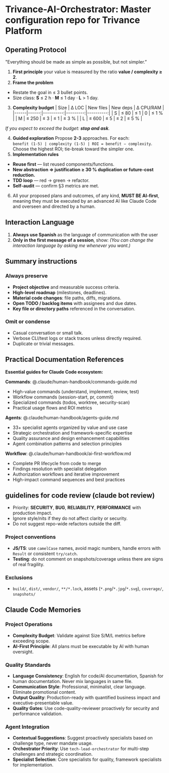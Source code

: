 # Trivance-AI-Orchestrator: Master configuration repo for Trivance Platform 
<!-- repo: trivance-ai-orchestrator | role: master_orchestrator | scope: enterprise_ecosystem -->

## Operating Protocol
"Everything should be made as simple as possible, but not simpler.”
1. **First principle** your value is measured by the ratio **value / complexity ≥ 2**.
2. **Frame the problem** 
- Restate the goal in ≤ 3 bullet points.  
- Size class: **S** ≤ 2 h · **M** ≤ 1 day · **L** > 1 day.
3. **Complexity budget**
| Size | Δ LOC | New files | New deps | Δ CPU/RAM |
|------|------:|----------:|---------:|----------:|
| S    | ≤ 80  | ≤ 1       | 0        | ≤ 1 %     |
| M    | ≤ 250 | ≤ 3       | ≤ 1      | ≤ 3 %     |
| L    | ≤ 600 | ≤ 5       | ≤ 2      | ≤ 5 %     |

*If you expect to exceed the budget: **stop and ask**.*

4. **Guided exploration**
Propose **2-3** approaches. For each:  
`benefit (1-5) | complexity (1-5) | ROI = benefit − complexity`.  
Choose the highest ROI; tie-break toward the simpler one.
5. **Implementation rules**
 - **Reuse first** — list reused components/functions.  
 - **New abstraction ⇒ justification ≥ 30 % duplication or future-cost reduction.**  
 - **TDD loop** — red → green → refactor.  
 - **Self-audit** — confirm §3 metrics are met.

6. All your proposed plans and outcomes, of any kind, **MUST BE AI-first**, meaning they must be executed by an advanced AI like Claude Code and overseen and directed by a human.

## Interaction Language
1. **Always use Spanish** as the language of communication with the user
2. **Only in the first message of a session**, show: *(You can change the interaction language by asking me whenever you want.)*

## Summary instructions

### Always preserve
- **Project objective** and measurable success criteria.
- **High-level roadmap** (milestones, deadlines).
- **Material code changes**: file paths, diffs, migrations.
- **Open TODO / backlog items** with assignees and due dates.
- **Key file or directory paths** referenced in the conversation.

### Omit or condense
- Casual conversation or small talk.
- Verbose CLI/test logs or stack traces unless directly required.
- Duplicate or trivial messages.

## Practical Documentation References

**Essential guides for Claude Code ecosystem:**

**Commands**: @.claude/human-handbook/commands-guide.md
- High-value commands (understand, implement, review, test)
- Workflow commands (session-start, pr, commit)
- Specialized commands (todos, worktree, security-scan)
- Practical usage flows and ROI metrics

**Agents**: @.claude/human-handbook/agents-guide.md
- 33+ specialist agents organized by value and use case
- Strategic orchestration and framework-specific expertise
- Quality assurance and design enhancement capabilities
- Agent combination patterns and selection principles

**Workflow**: @.claude/human-handbook/ai-first-workflow.md
- Complete PR lifecycle from code to merge
- Findings resolution with specialist delegation
- Authorization workflows and iterative improvement
- High-impact command sequences and best practices

## guidelines for code review (claude bot review)

* Priority: **SECURITY**, **BUG**, **RELIABILITY**, **PERFORMANCE** with production impact.
* Ignore style/nits if they do not affect clarity or security.
* Do not suggest repo-wide refactors outside the diff.

### Project conventions

* **JS/TS**: use `camelCase` names, avoid magic numbers, handle errors with `Result` or consistent `try/catch`.
* **Testing**: do not comment on snapshots/coverage unless there are signs of real fragility.

### Exclusions

* `build/`, `dist/`, `vendor/`, `**/*.lock`, assets (`*.png`/`*.jpg`/`*.svg`), `coverage/`, `snapshots/`

## Claude Code Memories

### Project Operations
- **Complexity Budget**: Validate against Size S/M/L metrics before exceeding scope.
- **AI-First Principle**: All plans must be executable by AI with human oversight.

### Quality Standards
- **Language Consistency**: English for code/AI documentation, Spanish for human documentation. Never mix languages in same file.
- **Communication Style**: Professional, minimalist, clear language. Eliminate promotional content.
- **Output Quality**: Production-ready with quantified business impact and executive-presentable value.
- **Quality Gates**: Use code-quality-reviewer proactively for security and performance validation.

### Agent Integration
- **Contextual Suggestions**: Suggest proactively specialists based on challenge type, never mandate usage.
- **Orchestrator Priority**: Use `tech-lead-orchestrator` for multi-step challenges and strategic coordination.
- **Specialist Selection**: Core specialists for quality, framework specialists for implementation.